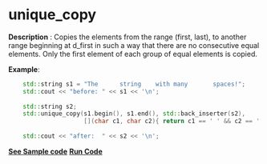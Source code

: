 # unique_copy

**Description** : Copies the elements from the range (first, last), to another range beginning at d_first in such a way that there are no consecutive equal elements. Only the first element of each group of equal elements is copied.

**Example**:
```cpp
    std::string s1 = "The      string    with many       spaces!";
    std::cout << "before: " << s1 << '\n';
 
    std::string s2;
    std::unique_copy(s1.begin(), s1.end(), std::back_inserter(s2),
                     [](char c1, char c2){ return c1 == ' ' && c2 == ' '; });
 
    std::cout << "after:  " << s2 << '\n';
```
**[See Sample code](../snippets/algorithm/unique_copy.cpp)**
**[Run Code](https://rextester.com/WNYDV49783)**